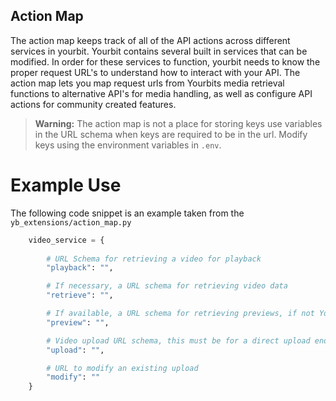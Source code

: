 ## Action Map

The action map keeps track of all of the API actions across 
different services in yourbit. Yourbit contains several built 
in services that can be modified. In order for these services 
to function, yourbit needs to know the proper request URL's to 
understand how to interact with your API. The action map lets you 
map request urls from Yourbits media retrieval functions to 
alternative API's for media handling, as well as configure API 
actions for community created features.

> **Warning:** The action map is not a place for storing keys 
use variables in the URL schema when keys are required to be in the url. Modify keys 
using the environment variables in `.env`.

# Example Use
The following code snippet is an example taken from the `yb_extensions/action_map.py`

```python
    video_service = {
    
        # URL Schema for retrieving a video for playback
        "playback": "", 

        # If necessary, a URL schema for retrieving video data
        "retrieve": "",

        # If available, a URL schema for retrieving previews, if not Yourbit will fall back to image service
        "preview": "",

        # Video upload URL schema, this must be for a direct upload endpoint
        "upload": "",

        # URL to modify an existing upload
        "modify": "" 
    }
```

